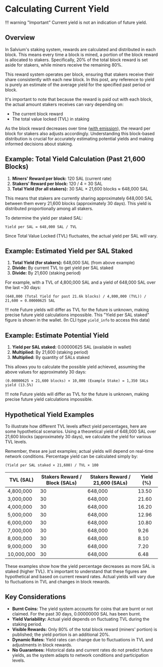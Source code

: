 # Calculating Current Yield

!!! warning "Important"
    Current yield is not an indication of future yield.

## Overview

In Salvium's staking system, rewards are calculated and distributed in each block. This means every time a block is mined, a portion of the block reward is allocated to stakers. Specifically, 20% of the total block reward is set aside for stakers, while miners receive the remaining 80%. 

This reward system operates per block, ensuring that stakers receive their share consistently with each new block. In this post, any reference to yield is purely an estimate of the average yield for the specified past period or block.

It's important to note that because the reward is paid out with each block, the actual amount stakers receives can vary depending on:

* The current block reward
* The total value locked (TVL) in staking

As the block reward decreases over time ([with emission](https://salvium.io/salvium-knowledge-base/mining-and-emissions/)), the reward per block for stakers also adjusts accordingly. Understanding this block-based distribution is crucial for accurately estimating potential yields and making informed decisions about staking.

## Example: Total Yield Calculation (Past 21,600 Blocks)

1. **Miners' Reward per block:** 120 SAL (current rate)
2. **Stakers' Reward per block:** 120 / 4 = 30 SAL
3. **Total Yield (for all stakers):** 30 SAL × 21,600 blocks ≈ 648,000 SAL

This means that stakers are currently sharing approximately 648,000 SAL between them every 21,600 blocks (approximately 30 days). This yield is distributed proportionally among all stakers.

To determine the yield per staked SAL:

```
Yield per SAL = 648,000 SAL / TVL
```

Since Total Value Locked (TVL) fluctuates, the actual yield per SAL will vary.

## Example: Estimated Yield per SAL Staked

1. **Total Yield (for stakers):** 648,000 SAL (from above example)
2. **Divide:** By current TVL to get yield per SAL staked
3. **Divide:** By 21,600 (staking period)

For example, with a TVL of 4,800,000 SAL and a yield of 648,000 SAL over the last ~30 days:

```
(648,000 (Total Yield for past 21.6k blocks) / 4,800,000 (TVL)) / 21,600 = 0.00000625 SAL
```

!!! note
    Future yields will differ as TVL for the future is unknown, making precise future yield calculations impossible. This "Yield per SAL staked" figure is shown in the wallet. (In CLI type `yield_info` to access this data)

## Example: Estimate Potential Yield

1. **Yield per SAL staked:** 0.00000625 SAL (available in wallet)
2. **Multiplied:** By 21,600 (staking period)
3. **Multiplied:** By quantity of SALs staked

This allows you to calculate the possible yield achieved, assuming the above values for approximately 30 days:

```
(0.00000625 × 21,600 blocks) × 10,000 (Example Stake) = 1,350 SALs yield (13.5%)
```

!!! note
    Future yields will differ as TVL for the future is unknown, making precise future yield calculations impossible.

## Hypothetical Yield Examples

To illustrate how different TVL levels affect yield percentages, here are some hypothetical scenarios. Using a theoretical yield of 648,000 SAL over 21,600 blocks (approximately 30 days), we calculate the yield for various TVL levels.

Remember, these are just examples; actual yields will depend on real-time network conditions. Percentage yield can be calculated simply by:

```
(Yield per SAL staked × 21,600) / TVL × 100
```

| TVL (SAL) | Stakers Reward / Block (SALs) | Stakers Reward / 21,600 (SALs) | Yield (%) |
|-----------|-------------------------------|--------------------------------|-----------|
| 4,800,000 | 30 | 648,000 | 13.50 |
| 3,000,000 | 30 | 648,000 | 21.60 |
| 4,000,000 | 30 | 648,000 | 16.20 |
| 5,000,000 | 30 | 648,000 | 12.96 |
| 6,000,000 | 30 | 648,000 | 10.80 |
| 7,000,000 | 30 | 648,000 | 9.26 |
| 8,000,000 | 30 | 648,000 | 8.10 |
| 9,000,000 | 30 | 648,000 | 7.20 |
| 10,000,000 | 30 | 648,000 | 6.48 |

These examples show how the yield percentage decreases as more SAL is staked (higher TVL). It's important to understand that these figures are hypothetical and based on current reward rates. Actual yields will vary due to fluctuations in TVL and changes in block rewards.

## Key Considerations

* **Burnt Coins:** The yield system accounts for coins that are burnt or not claimed. For the past 30 days, 0.00000000 SAL has been burnt.
* **Yield Variability:** Actual yield depends on fluctuating TVL during the staking period.
* **Visible Rewards:** Only 80% of the total block reward (miners' portion) is published; the yield portion is an additional 20%.
* **Dynamic Rates:** Yield rates can change due to fluctuations in TVL and adjustments in block rewards.
* **No Guarantees:** Historical data and current rates do not predict future yields, as the system adapts to network conditions and participation levels.
